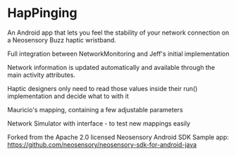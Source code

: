 # HapPinging
An Android app that lets you feel the stability of your network connection on a Neosensory Buzz haptic wristband.

Full integration between NetworkMonitoring and Jeff's initial implementation

Network information is updated automatically and available through the main activity attributes.

Haptic designers only need to read those values inside their run() implementation and decide what to with it

Mauricio's mapping, containing a few adjustable parameters

Network Simulator with interface - to test new mappings easily

Forked from the Apache 2.0 licensed Neosensory Android SDK Sample app: https://github.com/neosensory/neosensory-sdk-for-android-java
